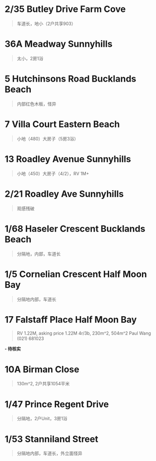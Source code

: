 
# 2/35 Butley Drive Farm Cove

> 车道长，地小（2户共享903）

# 36A Meadway Sunnyhills

> 太小，2房1浴

# 5 Hutchinsons Road Bucklands Beach

> 内部红色木板，怪异

# 7 Villa Court Eastern Beach

> 小地（480）大房子（5房3浴）

# 13 Roadley Avenue Sunnyhills

> 小地（450）大房子（4/2），RV 1M+

# 2/21 Roadley Ave Sunnyhills

> 观感残破

# 1/68 Haseler Crescent Bucklands Beach

> 分隔地，内部，车道长

# 1/5 Cornelian Crescent Half Moon Bay

> 分隔地内部，车道长

# 17 Falstaff Place Half Moon Bay

> RV 1.22M, asking price 1.22M
> 4r/3b, 230m^2, 504m^2
> Paul Wang
> (021) 681023

**- 待核实**

# 10A Birman Close 

> 130m^2, 2户共享1054平米

# 1/47 Prince Regent Drive

> 分隔地，2户Unit，3房1浴

# 1/53 Stanniland Street

> 分隔地内部，车道长，外立面怪异
